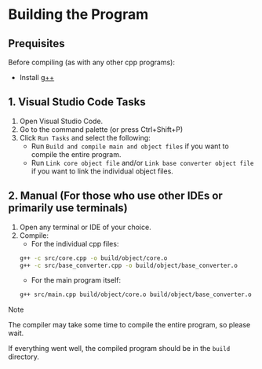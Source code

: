 # Building the Program

## Prequisites
Before compiling (as with any other cpp programs):
* Install [g++](https://gcc.gnu.org/)

## 1. Visual Studio Code Tasks
1. Open Visual Studio Code.
2. Go to the command palette (or press Ctrl+Shift+P)
3. Click `Run Tasks` and select the following:
   * Run `Build and compile main and object files` if you want to compile the entire program.
   * Run `Link core object file` and/or `Link base converter object file` if you want to link the individual object files.

## 2. Manual (For those who use other IDEs or primarily use terminals)
1. Open any terminal or IDE of your choice.
2. Compile:
   * For the individual cpp files:
   ```bash
   g++ -c src/core.cpp -o build/object/core.o
   g++ -c src/base_converter.cpp -o build/object/base_converter.o
   ```
   * For the main program itself:
   ```bash
   g++ src/main.cpp build/object/core.o build/object/base_converter.o -o build/virtual_microprocessor.exe
   ```


> [!NOTE]
> The compiler may take some time to compile the entire program, so please wait.


If everything went well, the compiled program should be in the `build` directory.
